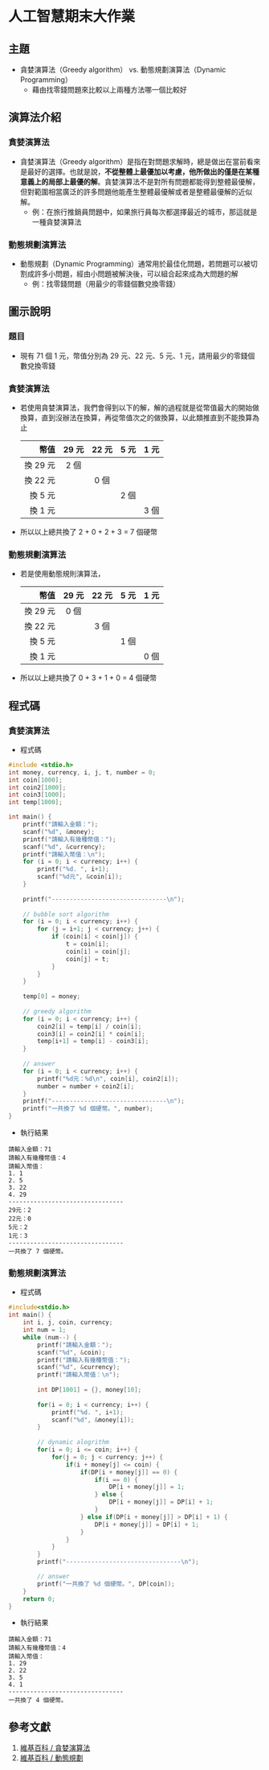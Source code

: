 # 人工智慧期末大作業
## 主題
* 貪婪演算法（Greedy algorithm） vs. 動態規劃演算法（Dynamic Programming）
    * 藉由找零錢問題來比較以上兩種方法哪一個比較好

## 演算法介紹
### 貪婪演算法
* 貪婪演算法（Greedy algorithm）是指在對問題求解時，總是做出在當前看來是最好的選擇。也就是說，**不從整體上最優加以考慮，他所做出的僅是在某種意義上的局部上最優的解**。貪婪演算法不是對所有問題都能得到整體最優解，但對範圍相當廣泛的許多問題他能產生整體最優解或者是整體最優解的近似解。
    * 例：在旅行推銷員問題中，如果旅行員每次都選擇最近的城市，那這就是一種貪婪演算法

### 動態規劃演算法
* 動態規劃（Dynamic Programming）通常用於最佳化問題，若問題可以被切割成許多小問題，經由小問題被解決後，可以組合起來成為大問題的解
    * 例：找零錢問題（用最少的零錢個數兌換零錢）

## 圖示說明
### 題目
* 現有 71 個 1 元，幣值分別為 29 元、22 元、5 元、1 元，請用最少的零錢個數兌換零錢
### 貪婪演算法
* 若使用貪婪演算法，我們會得到以下的解，解的過程就是從幣值最大的開始做換算，直到沒辦法在換算，再從幣值次之的做換算，以此類推直到不能換算為止

    | 幣值 | 29 元 | 22 元 | 5 元 | 1 元 |
    | ---: | :---: | :---: | :---: | :---: |
    | 換 29 元 | 2 個| | | |
    | 換 22 元 | | 0 個 | | |
    | 換 5 元 | | | 2 個 | | 
    | 換 1 元 | | | | 3 個 |
* 所以以上總共換了 2 + 0 + 2 + 3 = 7 個硬幣

### 動態規劃演算法
* 若是使用動態規則演算法，

    | 幣值 | 29 元 | 22 元 | 5 元 | 1 元 |
    | ---: | :---: | :---: | :---: | :---: |
    | 換 29 元 | 0 個| | | |
    | 換 22 元 | | 3 個 | | |
    | 換 5 元 | | | 1 個 | | 
    | 換 1 元 | | | | 0 個 |
* 所以以上總共換了 0 + 3 + 1 + 0 = 4 個硬幣

## 程式碼
### 貪婪演算法
* 程式碼
```c
#include <stdio.h>
int money, currency, i, j, t, number = 0;
int coin[1000];
int coin2[1000];
int coin3[1000];
int temp[1000];

int main() {
	printf("請輸入金額：");
	scanf("%d", &money);
	printf("請輸入有幾種幣值：");
	scanf("%d", &currency);
	printf("請輸入幣值：\n");
	for (i = 0; i < currency; i++) {
		printf("%d. ", i+1);
		scanf("%d元", &coin[i]);
	}
	
	printf("--------------------------------\n");
	
	// bubble sort algorithm
	for (i = 0; i < currency; i++) {
		for (j = i+1; j < currency; j++) {
			if (coin[i] < coin[j]) {
				t = coin[i];
				coin[i] = coin[j];
				coin[j] = t;
			}
		}
	}
	
	temp[0] = money;
	
	// greedy algorithm
	for (i = 0; i < currency; i++) {
		coin2[i] = temp[i] / coin[i];
		coin3[i] = coin2[i] * coin[i];
		temp[i+1] = temp[i] - coin3[i];
	} 
	
	// answer
	for (i = 0; i < currency; i++) {
		printf("%d元：%d\n", coin[i], coin2[i]);
		number = number + coin2[i];
	}
	printf("--------------------------------\n");
	printf("一共換了 %d 個硬幣。", number);
}
```
* 執行結果
```
請輸入金額：71
請輸入有幾種幣值：4
請輸入幣值：
1. 1
2. 5
3. 22
4. 29
--------------------------------
29元：2
22元：0
5元：2
1元：3
--------------------------------
一共換了 7 個硬幣。
```

### 動態規劃演算法
* 程式碼
```c
#include<stdio.h>
int main() {
    int i, j, coin, currency;
    int num = 1;
    while (num--) {
    	printf("請輸入金額：");
    	scanf("%d", &coin);
    	printf("請輸入有幾種幣值：");
    	scanf("%d", &currency);
    	printf("請輸入幣值：\n");
    	
        int DP[1001] = {}, money[10];
        
        for(i = 0; i < currency; i++) {
        	printf("%d. ", i+1);
			scanf("%d", &money[i]);
		}
		
		// dynamic alogrithm
        for(i = 0; i <= coin; i++) { 
            for(j = 0; j < currency; j++) { 
                if(i + money[j] <= coin) {
                    if(DP[i + money[j]] == 0) {
                        if(i == 0) { 
                            DP[i + money[j]] = 1;
                        } else {
                            DP[i + money[j]] = DP[i] + 1;
                        } 
                    } else if(DP[i + money[j]] > DP[i] + 1) { 
                        DP[i + money[j]] = DP[i] + 1;
                    } 
                }
            }
		} 
		printf("--------------------------------\n");

		// answer
        printf("一共換了 %d 個硬幣。", DP[coin]);
    }
    return 0;
}
```
* 執行結果
```
請輸入金額：71
請輸入有幾種幣值：4
請輸入幣值：
1. 29
2. 22
3. 5
4. 1
--------------------------------
一共換了 4 個硬幣。
```
## 參考文獻
1. [維基百科 / 貪婪演算法](https://zh.wikipedia.org/wiki/%E8%B4%AA%E5%BF%83%E7%AE%97%E6%B3%95)
2. [維基百科 / 動態規劃](https://zh.wikipedia.org/wiki/%E5%8A%A8%E6%80%81%E8%A7%84%E5%88%92)